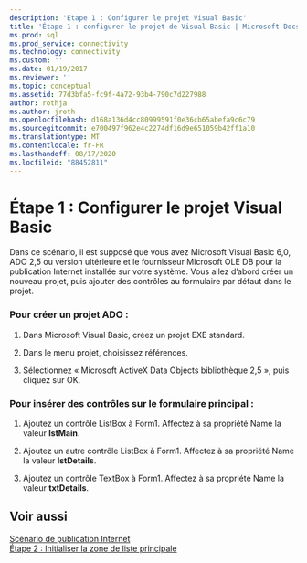 ```yaml
---
description: 'Étape 1 : Configurer le projet Visual Basic'
title: 'Étape 1 : configurer le projet de Visual Basic | Microsoft Docs'
ms.prod: sql
ms.prod_service: connectivity
ms.technology: connectivity
ms.custom: ''
ms.date: 01/19/2017
ms.reviewer: ''
ms.topic: conceptual
ms.assetid: 77d3bfa5-fc9f-4a72-93b4-790c7d227988
author: rothja
ms.author: jroth
ms.openlocfilehash: d168a136d4cc80999591f0e36cb65abefa9c6c79
ms.sourcegitcommit: e700497f962e4c2274df16d9e651059b42ff1a10
ms.translationtype: MT
ms.contentlocale: fr-FR
ms.lasthandoff: 08/17/2020
ms.locfileid: "88452811"
---
```

# <a name="step-1-set-up-the-visual-basic-project"></a>Étape 1 : Configurer le projet Visual Basic
Dans ce scénario, il est supposé que vous avez Microsoft Visual Basic 6,0, ADO 2,5 ou version ultérieure et le fournisseur Microsoft OLE DB pour la publication Internet installée sur votre système. Vous allez d’abord créer un nouveau projet, puis ajouter des contrôles au formulaire par défaut dans le projet.  
  
### <a name="to-create-an-ado-project"></a>Pour créer un projet ADO :  
  
1.  Dans Microsoft Visual Basic, créez un projet EXE standard.  
  
2.  Dans le menu projet, choisissez références.  
  
3.  Sélectionnez « Microsoft ActiveX Data Objects bibliothèque 2,5 », puis cliquez sur OK.  
  
### <a name="to-insert-controls-on-the-main-form"></a>Pour insérer des contrôles sur le formulaire principal :  
  
1.  Ajoutez un contrôle ListBox à Form1. Affectez à sa propriété Name la valeur **lstMain**.  
  
2.  Ajoutez un autre contrôle ListBox à Form1. Affectez à sa propriété Name la valeur **lstDetails**.  
  
3.  Ajoutez un contrôle TextBox à Form1. Affectez à sa propriété Name la valeur **txtDetails**.  
  
## <a name="see-also"></a>Voir aussi  
 [Scénario de publication Internet](../../../ado/guide/data/internet-publishing-scenario.md)   
 [Étape 2 : Initialiser la zone de liste principale](../../../ado/guide/data/step-2-initialize-the-main-list-box.md)
